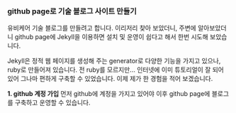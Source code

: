 ### github page로 기술 블로그 사이트 만들기
유비케어 기술 블로그를 만들려고 합니다.
이리저리 찾아 보았더니, 주변에 알아보았더니 github page에 Jekyll을 이용하면 설치 및 운영이 
쉽다고 해서 한번 시도해 보았습니다.
 
Jekyll은 정적 웹 페이지를 생성해 주는 generator로 다양한 기능을 가지고 있으나, ruby로 만들어져 있습니다.
전 ruby를 모르지만...
인터넷에 이미 튜토리얼이 잘 되어 있어 그나마 편하게 구축할 수 있었습니다.
이제 제가 한 경험을 적어 보겠습니다.

**1. github 계정 가입**
먼저 github에 계정을 가지고 있어야 이후 github page에 블로그를 구축하고 운영할 수 있습니다.

